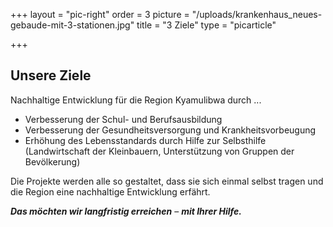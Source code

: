 +++
layout = "pic-right"
order = 3
picture = "/uploads/krankenhaus_neues-gebaude-mit-3-stationen.jpg"
title = "3 Ziele"
type = "picarticle"

+++
## Unsere Ziele

Nachhaltige Entwicklung für die Region Kyamulibwa durch ...

* Verbesserung der Schul- und Berufsausbildung
* Verbesserung der Gesundheitsversorgung und Krankheitsvorbeugung
* Erhöhung des Lebensstandards durch Hilfe zur Selbsthilfe (Landwirtschaft der Kleinbauern, Unterstützung von Gruppen der Bevölkerung)

Die Projekte werden alle so gestaltet, dass sie sich einmal selbst tragen und die Region eine nachhaltige Entwicklung erfährt.

**_Das möchten wir langfristig erreichen_** – **_mit Ihrer Hilfe._**